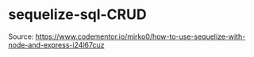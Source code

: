 # sequelize-sql-CRUD

Source: https://www.codementor.io/mirko0/how-to-use-sequelize-with-node-and-express-i24l67cuz
